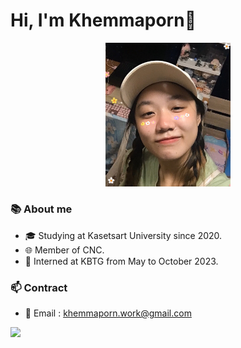 # Hi, I'm Khemmaporn👋
<div align="center">
  <img src="https://github.com/ssunny-mengg/ssunny-mengg/blob/main/My%20profile%20picture.png" width="200" alt="Profile picture">
</div>


### 📚 About me
- 🎓 Studying at Kasetsart University since 2020.
- 🌐 Member of CNC.
- :balloon: Interned at KBTG from May to October 2023.

### 📫 Contract
- 📧 Email : khemmaporn.work@gmail.com

![](https://dcbadge.vercel.app/api/shield/412202632304787457?style=social&?compact=true)
<!--
**ssunny-mengg/ssunny-mengg** is a ✨ _special_ ✨ repository because its `README.md` (this file) appears on your GitHub profile.

Here are some ideas to get you started:

- 🔭 I’m currently working on ...
- 🌱 I’m currently learning ...
- 👯 I’m looking to collaborate on ...
- 🤔 I’m looking for help with ...
- 💬 Ask me about ...
- 📫 How to reach me: ...
- 😄 Pronouns: ...
- ⚡ Fun fact: ...
-->
